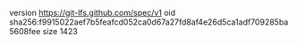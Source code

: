 version https://git-lfs.github.com/spec/v1
oid sha256:f9915022aef7b5feafcd052ca0d67a27fd8af4e26d5ca1adf709285ba5608fee
size 1423
